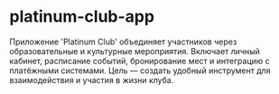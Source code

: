 # platinum-club-app
Приложение 'Platinum Club' объединяет участников через образовательные и культурные мероприятия. Включает личный кабинет, расписание событий, бронирование мест и интеграцию с платёжными системами. Цель — создать удобный инструмент для взаимодействия и участия в жизни клуба.
